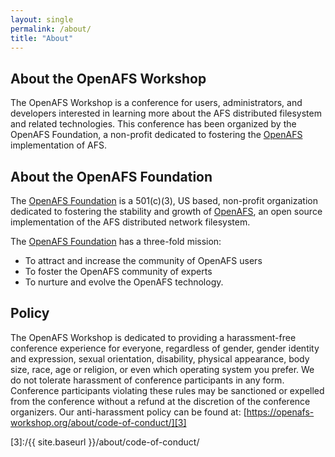 ```yaml
---
layout: single
permalink: /about/
title: "About"
---
```


## About the OpenAFS Workshop

The OpenAFS Workshop is a conference for users, administrators, and developers
interested in learning more about the AFS distributed filesystem and related
technologies.  This conference has been organized by the OpenAFS Foundation, a
non-profit dedicated to fostering the [OpenAFS][1] implementation of AFS.

## About the OpenAFS Foundation

The [OpenAFS Foundation][2] is a 501(c)(3), US based, non-profit organization
dedicated to fostering the stability and growth of [OpenAFS][1], an open source
implementation of the AFS distributed network filesystem.

The [OpenAFS Foundation][2] has a three-fold mission:

* To attract and increase the community of OpenAFS users
* To foster the OpenAFS community of experts
* To nurture and evolve the OpenAFS technology.

## Policy

The OpenAFS Workshop is dedicated to providing a harassment-free conference
experience for everyone, regardless of gender, gender identity and expression,
sexual orientation, disability, physical appearance, body size, race, age or
religion, or even which operating system you prefer. We do not tolerate
harassment of conference participants in any form.  Conference participants
violating these rules may be sanctioned or expelled from the conference without
a refund at the discretion of the conference organizers. Our anti-harassment
policy can be found at: [https://openafs-workshop.org/about/code-of-conduct/][3]


[1]:https://openafs.org/
[2]:http://openafsfoundation.org/
[3]:/{{ site.baseurl }}/about/code-of-conduct/
